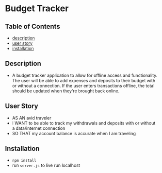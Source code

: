 # Budget Tracker

## Table of Contents

- [description](#description)
- [user story](#user-story)
- [installation](#installation)

## Description

- A budget tracker application to allow for offline access and functionality. The user will be able to add expenses and deposits to their budget with or without a connection. If the user enters transactions offline, the total should be updated when they're brought back online.

## User Story

- AS AN avid traveler
- I WANT to be able to track my withdrawals and deposits with or without a data/internet connection
- SO THAT my account balance is accurate when I am traveling

## Installation

- `npm install`
- run `server.js` to live run localhost

##
